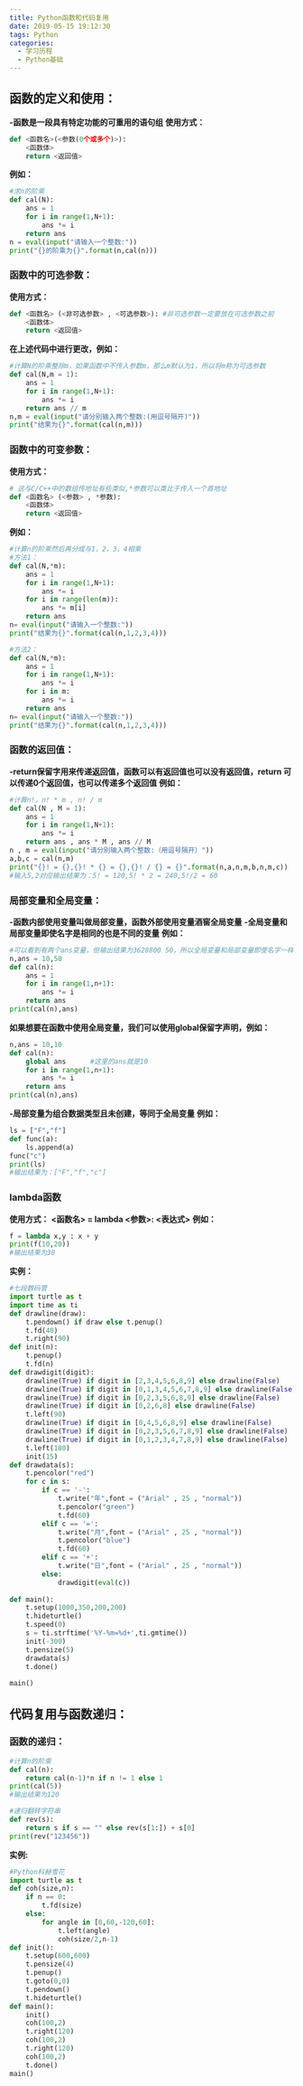 ```yaml
---
title: Python函数和代码复用
date: 2019-05-15 19:12:30
tags: Python
categories:
  - 学习历程
  - Python基础
---
```


## 函数的定义和使用：
**-函数是一段具有特定功能的可重用的语句组**
**使用方式：**

```python
def <函数名>(<参数(0个或多个)>):
    <函数体>
    return <返回值>
```
<!-- more -->

**例如：**

```python
#求n的阶乘
def cal(N):
    ans = 1
    for i in range(1,N+1):
        ans *= i
    return ans
n = eval(input("请输入一个整数:"))
print("{}的阶乘为{}".format(n,cal(n)))
```
### 函数中的可选参数：
**使用方式：**
```python
def <函数名> (<非可选参数> , <可选参数>): #非可选参数一定要放在可选参数之前
    <函数体>
    return <返回值>
```
**在上述代码中进行更改，例如：**
```python
#计算N的阶乘整除m，如果函数中不传入参数m，那么m默认为1，所以将m称为可选参数
def cal(N,m = 1):
    ans = 1
    for i in range(1,N+1):
        ans *= i
    return ans // m
n,m = eval(input("请分别输入两个整数:(用逗号隔开)"))
print("结果为{}".format(cal(n,m)))
```
### 函数中的可变参数：
**使用方式：**
```python
# 这与C/C++中的数组传地址有些类似,*参数可以类比于传入一个首地址
def <函数名> (<参数> , *参数): 
    <函数体>
    return <返回值>
```
**例如：**
```python
#计算n的阶乘然后再分成与1，2，3，4相乘
#方法1：
def cal(N,*m):
    ans = 1
    for i in range(1,N+1):
        ans *= i
    for i in range(len(m)):
        ans *= m[i]
    return ans
n= eval(input("请输入一个整数:"))
print("结果为{}".format(cal(n,1,2,3,4)))
```
```python
#方法2：
def cal(N,*m):
    ans = 1
    for i in range(1,N+1):
        ans *= i
    for i in m:
        ans *= i
    return ans
n= eval(input("请输入一个整数:"))
print("结果为{}".format(cal(n,1,2,3,4)))
```
### 函数的返回值：
**-return保留字用来传递返回值，函数可以有返回值也可以没有返回值，return 可以传递0个返回值，也可以传递多个返回值**
**例如：**
```python
#计算n!，n! * m , n! / m
def cal(N , M = 1):
    ans = 1
    for i in range(1,N+1):
        ans *= i
    return ans , ans * M , ans // M
n , m = eval(input("请分别输入两个整数:（用逗号隔开）"))
a,b,c = cal(n,m)
print("{}! = {},{}! * {} = {},{}! / {} = {}".format(n,a,n,m,b,n,m,c))
#输入5,2对应输出结果为：5! = 120,5! * 2 = 240,5!/2 = 60
```
### 局部变量和全局变量：
**-函数内部使用变量叫做局部变量，函数外部使用变量酒窖全局变量**
**-全局变量和局部变量即使名字是相同的也是不同的变量**
**例如：**
```python
#可以看到有两个ans变量，但输出结果为3628800 50，所以全局变量和局部变量即使名字一样但也是不同的变量
n,ans = 10,50
def cal(n):
    ans = 1
    for i in range(1,n+1):
        ans *= i
    return ans
print(cal(n),ans)
```
**如果想要在函数中使用全局变量，我们可以使用global保留字声明，例如：**
```python
n,ans = 10,10
def cal(n):
    global ans      #这里的ans就是10
    for i in range(1,n+1):
        ans *= i
    return ans
print(cal(n),ans)
```
**-局部变量为组合数据类型且未创建，等同于全局变量**
**例如：**
```python
ls = ["F","f"]
def func(a):
    ls.append(a)
func("c")
print(ls)
#输出结果为：["F","f","c"]
```
### lambda函数
**使用方式：**
**<函数名> = lambda <参数>: <表达式>**
**例如：**
```python
f = lambda x,y : x + y
print(f(10,20))
#输出结果为30
```
**实例：**

```python
#七段数码管
import turtle as t
import time as ti
def drawline(draw):
    t.pendown() if draw else t.penup()
    t.fd(40)
    t.right(90)
def init(n):
    t.penup()
    t.fd(n)
def drawdigit(digit):
    drawline(True) if digit in [2,3,4,5,6,8,9] else drawline(False)
    drawline(True) if digit in [0,1,3,4,5,6,7,8,9] else drawline(False)
    drawline(True) if digit in [0,2,3,5,6,8,9] else drawline(False)
    drawline(True) if digit in [0,2,6,8] else drawline(False)
    t.left(90)
    drawline(True) if digit in [0,4,5,6,8,9] else drawline(False)
    drawline(True) if digit in [0,2,3,5,6,7,8,9] else drawline(False)
    drawline(True) if digit in [0,1,2,3,4,7,8,9] else drawline(False)
    t.left(180)
    init(15)
def drawdata(s):
    t.pencolor("red")
    for c in s:
        if c == '-':
            t.write("年",font = ("Arial" , 25 , "normal"))
            t.pencolor("green")
            t.fd(60)
        elif c == '=':
            t.write("月",font = ("Arial" , 25 , "normal"))
            t.pencolor("blue")
            t.fd(60)
        elif c == '+':
            t.write("日",font = ("Arial" , 25 , "normal"))
        else:
            drawdigit(eval(c))
            
def main():
    t.setup(1000,350,200,200)
    t.hideturtle()
    t.speed(0)
    s = ti.strftime('%Y-%m=%d+',ti.gmtime())
    init(-300)
    t.pensize(5)
    drawdata(s)
    t.done()
    
main()
```
## 代码复用与函数递归：

### 函数的递归：
```python
#计算n的阶乘
def cal(n):
    return cal(n-1)*n if n != 1 else 1
print(cal(5))
#输出结果为120
```
```python
#递归翻转字符串
def rev(s):
    return s if s == "" else rev(s[1:]) + s[0]
print(rev("123456"))
```
**实例:**
```python
#Python科赫雪花
import turtle as t
def coh(size,n):
    if n == 0:
        t.fd(size)
    else:
        for angle in [0,60,-120,60]:
            t.left(angle)
            coh(size/2,n-1)
def init():
    t.setup(600,600)
    t.pensize(4)
    t.penup()
    t.goto(0,0)
    t.pendown()
    t.hideturtle()
def main():
    init()
    coh(100,2)
    t.right(120)
    coh(100,2)
    t.right(120)
    coh(100,2)
    t.done()
main()

```